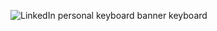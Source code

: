 
![LinkedIn personal keyboard banner keyboard](https://user-images.githubusercontent.com/143776/183243385-b12bbe07-a710-4433-ad73-c1cfa3735a70.jpeg)
